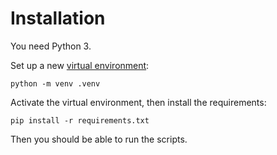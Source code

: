 # Installation

You need Python 3.

Set up a new [virtual environment](https://docs.python.org/3/tutorial/venv.html):

    python -m venv .venv

Activate the virtual environment, then install the requirements:

    pip install -r requirements.txt

Then you should be able to run the scripts.
